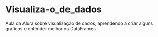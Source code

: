 # Visualiza-o_de_dados
Aula da Alura sobre visualização de dados, aprendendo a criar alguns graficos e entender melhor os DataFrames
